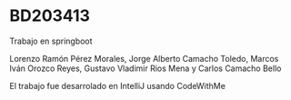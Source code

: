 # BD203413
Trabajo en springboot

Lorenzo Ramón Pérez Morales, Jorge Alberto Camacho Toledo, Marcos Iván Orozco Reyes, Gustavo Vladimir Rios Mena y Carlos Camacho Bello

El trabajo fue desarrolado en IntelliJ usando CodeWithMe
